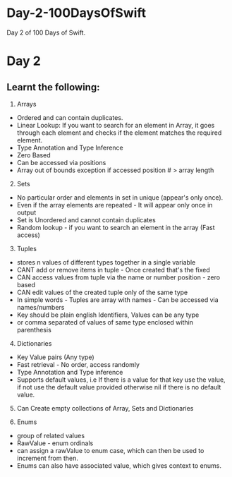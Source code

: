 # Day-2-100DaysOfSwift
Day 2 of 100 Days of Swift.

# Day 2

## Learnt the following:

1. Arrays
  - Ordered and can contain duplicates.
  - Linear Lookup: If you want to search for an element in Array, it goes through each element and checks if the element matches the required element.
  - Type Annotation and Type Inference
  - Zero Based
  - Can be accessed via positions
  - Array out of bounds exception if accessed position # > array length
  
2. Sets
  - No particular order and elements in set in unique (appear's only once).
  - Even if the array elements are repeated - It will appear only once in output
  - Set is Unordered and cannot contain duplicates
  - Random lookup - if you want to search an element in the array (Fast access)
  
3. Tuples
  - stores n values of different types together in a single variable
  - CANT add or remove items in tuple - Once created that's the fixed
  - CAN access values from tuple via the name or number position - zero based
  - CAN edit values of the created tuple only of the same type
  - In simple words - Tuples are array with names - Can be accessed via names/numbers
  - Key should be plain english Identifiers, Values can be any type
  - or comma separated of values of same type enclosed within parenthesis
  
4. Dictionaries
  - Key Value pairs (Any type)
  - Fast retrieval - No order, access randomly
  - Type Annotation and Type inference
  - Supports default values, i.e If there is a value for that key use the value, if not use the default value provided otherwise nil if there is no default value.
 
 5. Can Create empty collections of Array, Sets and Dictionaries
 
 6. Enums
  - group of related values
  - RawValue - enum ordinals
  - can assign a rawValue to enum case, which can then be used to increment from then.
  - Enums can also have associated value, which gives context to enums.
  


